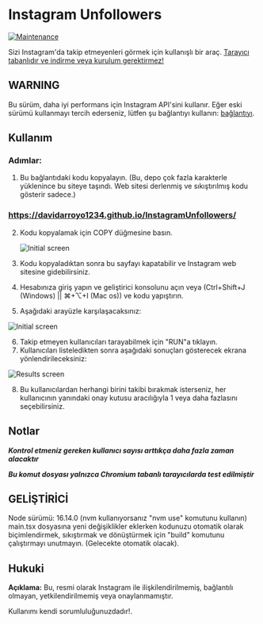 # Instagram Unfollowers

[![Maintenance](https://img.shields.io/maintenance/yes/2023)](https://github.com/davidarroyo1234/InstagramUnfollowers)

Sizi Instagram'da takip etmeyenleri görmek için kullanışlı bir araç.
<u>Tarayıcı tabanlıdır ve indirme veya kurulum gerektirmez!</u>

## **WARNING**

Bu sürüm, daha iyi performans için Instagram API'sini kullanır. 
Eğer eski sürümü kullanmayı tercih ederseniz, lütfen şu bağlantıyı kullanın: [bağlantıyı](https://github.com/davidarroyo1234/InstagramUnfollowers/tree/50a0bcbc9fe349b8664a74c0e4477bc974d0352b).

## Kullanım

### Adımlar:

1.  Bu bağlantıdaki kodu kopyalayın. (Bu, depo çok fazla karakterle yüklenince bu siteye taşındı. Web sitesi derlenmiş ve sıkıştırılmış kodu gösterir sadece.)

### https://davidarroyo1234.github.io/InstagramUnfollowers/

2. Kodu kopyalamak için COPY düğmesine basın.

    <img src="./assets/copy_code.png" alt="Initial screen" />

3. Kodu kopyaladıktan sonra bu sayfayı kapatabilir ve Instagram web sitesine gidebilirsiniz.
4. Hesabınıza giriş yapın ve geliştirici konsolunu açın veya (Ctrl+Shift+J (Windows) || ⌘+⌥+I (Mac os)) ve kodu yapıştırın.
5. Aşağıdaki arayüzle karşılaşacaksınız:

 <img src="./assets/initial.png" alt="Initial screen" />

6. Takip etmeyen kullanıcıları tarayabilmek için "RUN"a tıklayın.
7. Kullanıcıları listeledikten sonra aşağıdaki sonuçları gösterecek ekrana yönlendirileceksiniz:

 <img src="./assets/results.png" alt="Results screen" />

8. Bu kullanıcılardan herhangi birini takibi bırakmak isterseniz, her kullanıcının yanındaki onay kutusu aracılığıyla 1 veya daha fazlasını seçebilirsiniz.

## Notlar

**_Kontrol etmeniz gereken kullanıcı sayısı arttıkça daha fazla zaman alacaktır_**

**_Bu komut dosyası yalnızca Chromium tabanlı tarayıcılarda test edilmiştir_**

## GELİŞTİRİCİ

Node sürümü: 16.14.0 (nvm kullanıyorsanız "nvm use" komutunu kullanın)
main.tsx dosyasına yeni değişiklikler eklerken kodunuzu otomatik olarak biçimlendirmek, sıkıştırmak ve dönüştürmek için "build" komutunu çalıştırmayı unutmayın. (Gelecekte otomatik olacak).

## Hukuki

**Açıklama:** Bu, resmi olarak Instagram ile ilişkilendirilmemiş, bağlantılı olmayan, yetkilendirilmemiş veya onaylanmamıştır.

Kullanımı kendi sorumluluğunuzdadır!.
